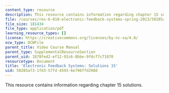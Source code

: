 ```yaml
---
content_type: resource
description: This resource contains information regarding chapter 15 solutions.
file: /courses/res-6-010-electronic-feedback-systems-spring-2013/50285a731fd357fd45936e796ffd298d_MITRES_6-010S13_sol15.pdf
file_size: 181434
file_type: application/pdf
learning_resource_types: []
license: https://creativecommons.org/licenses/by-nc-sa/4.0/
ocw_type: OCWFile
parent_title: Video Course Manual
parent_type: SupplementalResourceSection
parent_uid: 1870fed2-ef12-92c6-8bbe-9fdcf7c71870
resourcetype: Document
title: 'Electronic Feedback Systems: Solutions 15'
uid: 50285a73-1fd3-57fd-4593-6e796ffd298d
---
```

This resource contains information regarding chapter 15 solutions.